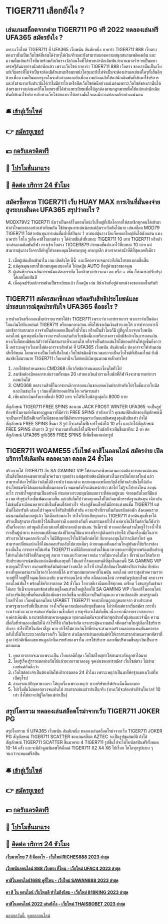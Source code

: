 # TIGER711 เลือกยังไง ?
## เล่นเกมสล็อตจากค่าย TIGER711 PG ฟรี 2022 ทดลองเล่นฟรี UFA365 สมัครยังไง ?
เพราะเว็บไซต์ TIGER711 ที่ UFA365 เว็บพนัน อันดับหนึ่ง บาคาร่า TIGER711 888 เว็บตรง ของเรานั้นเป็นเว็บไซต์ที่เล่นได้ง่ายๆได้เงินจริงและยังสามารถมอบความสนุกสนานเพลิดเพลิน และ ความตื่นเต้นเร้าใจที่มาพร้อมกับเงินรางวัลก้อนโตที่ได้พาเหล่านักเดิมพันจำนวนมากร่ำรวยเป็นมหาเศรษฐีกันมาอย่างนักต่อนักแล้ว เพราะเว็บไซต์ บาคาร่า TIGER711 888 เว็บตรง ของเรานั้นเป็นเว็บแท้เว็บตรงที่ไม่จำเป็นจะต้องมีตัวแทนหรือนยหน้าใดๆและยังไม่จำเป็นจะต้องผ่านเอเย่นต์ใดๆทั้งสิ้นอีกด้วยเพื่อความเป็นมาตรฐานในระดับสากลและยังเพื่อความปลอดภัยให้แก่นักเดิมพันที่เข้ามาใช้บริการและยังสามารถรับประกันได้ว่าไม่มีการโกงหรือปิดเว็บไซต์หนีอย่างแน่นอนเพราะเว็บไซต์ของเรานั้นได้ส่งตรงมาจากบ่อนคาสิโนโดยตรงที่ได้ทำลงทะเบียนเพื่อให้ถูกต้องตามกฎหมายเพื่อให้แก่เหล่านักเดิมพันที่เข้ามาใช้บริการกับทางเว็บไซต์ของเราได้อย่างมั่นใจและมีความปลอดภัยอย่างแน่นอน

## 🛎 [เข้าสู่เว็บไซต์](https://bit.ly/3SdLNi2)
## 👉 [สมัครยูเซอร์](https://bit.ly/3SdLNi2)
## 💵 [กดรับเครดิตฟรี](https://bit.ly/3dyRKHj)
## 👑 [โปรโมชั่นมาแรง](https://bit.ly/3dyRKHj)
## 📱 [ติดต่อ บริการ 24 ชัวโมง](https://bit.ly/3dyRKHj)

## สมัครซื้อหวย TIGER711 เว็บ HUAY MAX การเงินที่มั่นคงจ่ายสูงระบบมั่นคง UFA365 สรุปว่าอะไร ?
MODX79V2 TIGER711 นับว่าเป็นคาสิโนออนไลน์เว็บใหญ่ที่เปิดโอกาสให้สมาชิกทุกคนได้เข้ามาทำกำไรมหาศาลอย่างเท่าเทียมกัน ใช้ต้นทุนการเล่นน้อยแต่ลุ้นรางวัลกันได้มาก เล่นสล็อต MOD79 TIGER711 ได้ด้วยต้นทุนการเล่นขั้นต่ำที่สปินละ 1 บาทแต่ลุ้นรางวัลแจ็คพอตใหญ่กันได้นับแสน แทงบาคาร่า ไฮโล รูเล็ต คาสิโนเกมต่าง ๆ ได้ด้วยขั้นต่ำที่เบทละ TIGER711 10 บาท TIGER711 หรือถ้าจะเล่นเกมเดิมพันกีฬา ทางเข้าเว็บตรง TIGGER879 กำหนดขั้นต่ำเอาไว้ที่เบทละ 10 บาท แต่สามารถลุ้นรางวัลจากกีฬาคู่โปรดของคุณได้ครบทุกคู่ ครบทุกลีก ด้วยราคาค่าน้ำที่ดีที่สุดเลยทีเดียว
1. เมื่อผู้เล่นเปิดเข้ามาใน เกม เชิดสิงโต นี้นี้  และก็คอยจวบจนกระทั่งอินโทรของเกมสิ้นสิ้น
2. แม้คุณคุณอยากให้เกมหมุดแบบออโต้ ให้กดปุ่ม AUTO ที่อยู่ด้านขวาของคุณ
3. ผู้เล่นพิจารณาเส้นการพนันแต่ละบรรทัด โดยถ้าหากปรารถนา ลด หรือ + เพิ่ม ก็สามารถปรับปรุงได้เลยโดยทันที
4. เมื่อคุณปรับแก้การพนันเป็นระเบียบแล้ว ก็กดปุ่ม เล่น สีน้ำเงินที่อยู่ตำแหน่งจอของเกมในทันที

## TIGER711 สมัครสมาชิกเลย พร้อมรับสิทธิประโยชน์และประสบการณ์สุดประทับใจ UFA365 คืออะไร ?
การฝากเงินหรือถอนนั้นทำรายการทำได้ช้า TIGER711 เพราะว่าเวลาทำรายการ พวกเราจำเป็นต้องโอนเงินไปยังเอเย่นต์ TIGER711 หรือคนกลางก่อน เพื่อให้เขาเติมเงินเข้าระบบให้ การทำรายการก็เลยช้ากว่ามากมาย อาจจำเป็นต้องคอยเป็นครึ่งชั่วโมง หรือเป็นชั่วโมงก็มี ผู้ที่ถูกโกงจากเว็บพนันออนไลน์ มูลเหตุหนึ่งก็มาจากการเลือกเล่นกับเว็บชนิดนี้เองหรือบางคราวมักมีข้ออ้างในการถอนเงิน
ทางเว็บก็ชอบมีข้อแก้ตัวว่ายังไม่สามารถที่จะถอนได้ หรือจำเป็นต้องเล่นให้ได้ยอดเทิร์นให้สูงขึ้นยิ่งกว่านี้ เพราะเหตุว่าเว็บเขาไม่ต้องการจะเสียตังค์ ที่ UFA365 เว็บพนัน อันดับหนึ่ง ต้องการจะให้ท่านเล่นเสียให้หมด โดยมากจะเป็นเว็บที่เปิดใหม่ เว็บไซต์ชนิดนี้จำนวนมากจะเป็นเว็บไซต์ที่เปิดมาใหม่ ยังมีสมาชิกไม่มากมาย TIGER711 เว็บเหล่านี้จะไม่ค่อยมีเงินทุนมากมายสักเท่าไหร่
1. ภายใต้ข้อกำหนดของ CMD368 เกี่ยวกับข้อกำหนดและเงื่อนไขทั่วไป
2. สมาชิกต้องมียอดการเล่นรวมทั้งหมด 20 เท่าของเงินฝากรวมโบนัสที่กีฬาจึงจะสามารถทำการถอนเงินได้
3. CMD368 ขอสงวนสิทธิ์ในการยกเลิกการถอนเงินของยอดเงินฝากสำหรับโปรโมชั่นบวกโบนัสและเงินชนะใด ๆ เว้นแต่ได้ทำยอดเทิร์นโอเวอร์ครบแล้ว
4. เพียงฝากเงินครั้งแรกขั้นต่ำ 500 บาท จะได้รับโบนัสสูงสุดถึง 8000 บาท

สัญลักษณ์ TIGER711 FREE SPINS ของเกม JACK FROST WINTER UFA365 จะเป็นรูปท้องฟ้าในยามค่ำคืนของฤดูหนาวที่มีคำว่า FREE SPINS กำกับเอาไว้ คุณสมบัติหลักของสัญลักษณ์นี้จะเป็นการใช้เปิดฟีเจอร์โบนัสของเกมที่มีอัตราการคูณรางวัลแบบพิเศษสูงสุดนับสิบเท่า ถ้าได้สัญลักษณ์ FREE SPINS ขึ้นมา 3 รูป ก็จะเล่นในฟีเจอร์โบนัสได้ 10 ครั้ง และถ้าได้สัญลักษณ์ FREE SPINS เกินกว่า 3 รูป จำนวนตาที่เล่นได้ในฟีเจอร์โบนัสก็จะเพิ่มขึ้นมาทีละ 2 ตา ต่อสัญลักษณ์ UFA365 ยูฟ่า365 FREE SPINS ที่เพิ่มขึ้นมาแต่ละรูป

## TIGER711 WGAME55 เว็บไซต์ คาสิโนออนไลน์ สมัครง่าย เปิดบริการให้เดิมพัน ตลอดเวลา ตลอด 24 ชั่วโมง
สร้างรายได้ TIGER711 กับ SA GAMING VIP ให้สามารถพึงพอตามความต้องการของแต่ละคนเป็นสิ่งที่หลายคนพยายามไขว่คว้ามา
ทุกอย่าง แต่สุดท้ายต้องมีช่องทางในการเปิดโอกาสใหม่ แล้วสามารถให้อะไรที่ดีกว่าเดิมได้ถึงจะนับว่าแตกต่าง
หลายคนคงเหนื่อยกับสิ่งที่ทําแล้วมันไม่ได้เกิดประโยชน์หรือได้ผลตามสิ่งที่ตนคาดหวัง หมดพลังที่จะเดินหน้าก้าว
ต่อไป ไม่รู้จะไปทางไหน ลงทุนอะไร เราเข้าใจทุกท่านเป็นอย่างดี ท่ามกลางระบบทุนนิยมสภาวะที่ต้องอยู่แบบ
จํายอมกับโลกที่มีแต่ความเจริญรุ่งเรืองขึ้นพัฒนามากขึ้น แต่กลับลืมไปว่าคนทุกคนไม่ได้เกิดมามีบรรทัดฐานต้นทุน
เดียวกัน ไม่เช่นนั้นจะมีคนหลายระดับในสังคมได้อย่างไร จริงอยู่สังคมไทยไม่มีการแบ่งชนชั้น TIGER711 แต่นั่นก็ไม่การันตี
เสมอไปว่าคุณจะได้รับสิทธิที่เท่ากัน ความจริงที่เราเห็นกันมานักต่อนัก สังคมคนรวยแน่นอนมันดีมากอยู่แล้ว
ไม่เดือดร้อนอะไร ทําไรก็ง่ายเสียทุกอย่าง TIGER711 ด้วยต้นทุนที่เขาได้สร้างเป็นฐานรองรับเข้าไว้ได้เป็นอย่างดี แตกต่างกันที่
คนธรรมดาทั่วไป แค่หาเงินใช้วันต่อวันก็นับว่าเป็นเรื่องยาก อย่าพูดถึงโอกาสเลยไม่มีทางตกถึงแน่นอน วันนี้เรามี
ทางออกที่คนส่วนใหญ่ไว้วางใจให้เราเป็นผู้นําทาง หลายคนเปลี่ยนแปลงชีวิตจนใช้แนวทางที่เราปูเดินอย่างง่ายได้
เป็นเครื่องมือในการสร้างรายได้จนคลายกังวลใจ ไม่มีปัญหาอะไรในชีวิตอีกต่อไป กับทางลงทุนไม่ว่าจะมีเท่าไหร่
คุณสามารถเปลี่ยนแปลงให้ได้ผลตอบรับกลับไปแบบเต็มๆ ด้วยเหตุผลที่คนส่วนใหญ่หันมาใช้บริการช่องทางอื่นใน
การหารายได้เสริม TIGER711 แต่ก็มีอีกหลายส่วนใช้แนวทางของเราที่ปูทางพร้อมเปิดประตูให้ท่านไปคว้าชีวิตที่กินหรูอยู่
สบาย รวยแบบวัวตายควายล้ม รวยไม่หวาดไม่ไหว ที่เรานํามาให้บริการกับประสบการณ์พนันแหล่งเดิมพันลงทุนที่
ให้ผลกําไรตอบแทนดีที่สุดในตอนนี้ SA GAMING VIP หากคุณไว้ใจเรา อนาคตฟ้าหลังฝนย่อมสว่างสดใส อะไรที่
ผ่านไปกลับมาใหม่ต้องปังกว่าเดิม กับช่องทางที่ทุกคนสามารถไขว่คว้าโอกาสนี้ได้ มาร่วมถล่มทลายคาสิโนพนัน
ออนไลน์ เพราะสุดท้ายความรวยจะอยู่ที่ใจอยู่ที่ใจคุณเลือกเองกับ บาคาร่าออนไลน์ หรือ สล็อตออนไลน์ การพนันรูปแบบใหม่
ครบวงจร ออนไลน์ทันใจ พร้อมใช้บริการตลอด 24 ชั่วโมง โอกาสดีเรามีมอบให้ทุกคน เตรียม
วิ่งชนกรูกันเข้ามาได้เลย วันนี้จะมาเฉลยข้อสงสัยเหตุใดคนส่วนใหญ่เลือกใช้ SA GAMING VIP เว็บคาสิโนออนไลน์
กล้าการันตีทุกพื้นที่ตอนนี้ต้องมีคนรวยเกิดขึ้น นาทีนี้อาจเป็นตัวคุณเอง
ความปลอดภัย มาตรฐานดังไกลทั่วโลก เว็บพนันออนไลน์ UFABET TIGER711 จดทะเบียนถูกกฎหมายจาก
ต่างประเทศ มาตรฐานรองรับที่เป็นสากล วางใจเรื่องความปลอดภัยทุกขั้นตอน ไม่ว่าตั้งแต่แรกเริ่มสมัคร กระทั่ง
ระหว่างช่วงเวลาการเล่นการันตีความซื่อสัตย์ การทุจริตจะไม่เกิดขึ้น เนื่องจากมีการตรวจสอบจากองค์กรเดิมพัน
นานาชาติเข้ามาควบคุมดูแล ทุกเกมเดิมพันจะแฟร์แก่ทุกฝ่ายทั้งผู้เล่นและเจ้ามือ ความเชื่อถือที่ท่านลองสัมผัสได้
กําไรที่ให้ เกินขีดจํากัด แรงกระตุ้นความสนใจที่คนส่วนใหญ่เลือกใช้บริการกับเรา กําไรที่ให้ในอัตราสี่สูง
มาก ทําให้ไม่ยากเกินไปที่ท่านจะสามารถสร้างผลตอบแทนอันมหาศาลกลับไปได้ในระยะเวลาอันรวดเร็ว ไม่มีการ
ดําเนินการผ่านเอเย่นต์ทําให้เราสามารถกําหนดราคาอัตราที่สูงกว่าปกติเพื่อตอบแทนลูกค้าที่เคารพรักของเราใน
การใช้บริการ และเพิ่มปริมาณขึ้นทุกวันเป็นการตอบแทน
1. บุคลากรออกจะมากเพราะเป็น เว็บบอลดีที่สุด เว็บไซต์ใหญ่ทำให้สามารถรับลูกค้าได้มาก
2. โดยรู้เรื่องรู้ราวแตกต่างกันไปแล้วพวกเรามาลองดู จุดเด่นของการสมัคร เว็บไซต์ตรง ไม่ผ่านเอเย่นต์กันดีกว่า
3. เว็บไซต์ตรงจำเป็นต้องเปิดให้บริการตลอด 24 ชั่วโมง เพราะเหตุว่าเป็นมายี่ห้อฐานของเว็บสโบเบ็ตยุโรป
4. สามารถแก้ปัญหาพวกเรา ได้ทุกเรื่องเพราะเหตุว่า ทางบริษัทบรีฟประเด็นนี้มากมาย
5. โปรโมชั่นไม่หลอกลวงจนเกินไป สามารถเล่นแล้วทำเป็นจริง (บางเว็ปจะต้องทำเทิร์นโอเวอร์ 10 เท่า ซึ่งไม่น่าจะมีผู้ใดกันแน่ทำเป็น)

## สรุปโดยรวม ทดลองเล่นสล็อตโรม่าจากเว็บ TIGER711 JOKER PG
สรุปโดยรวม ที่ UFA365 เว็บพนัน อันดับหนึ่ง ทดลองเล่นสล็อตโรม่าจากเว็บ TIGER711 JOKER PG สัญลักษณ์ TIGER711 SCATTER ของเกมสล็อต AZTEC จะเป็นรูปขุมสมบัติ ถ้าได้สัญลักษณ์ TIGER711 SCATTER ขึ้นมาครบ 4 TIGER711 รูปขึ้นไปจะได้โบนัสสปินฟรีทั้งหมด 10-14 ครั้ง และจะมีตัวคูณพิเศษให้ตั้งแต่ TIGER711 X2 X4 X6 ไปเรื่อย ไฮโลทุกรูปแบบ ๆ จนกว่าจะหมดฟรีสปิน

## 🛎 [เข้าสู่เว็บไซต์](https://bit.ly/3SdLNi2)
## 👉 [สมัครยูเซอร์](https://bit.ly/3SdLNi2)
## 💵 [กดรับเครดิตฟรี](https://bit.ly/3dyRKHj)
## 👑 [โปรโมชั่นมาแรง](https://bit.ly/3dyRKHj)
## 📱 [ติดต่อ บริการ 24 ชัวโมง](https://bit.ly/3dyRKHj)

#### [เว็บมวยไทย 7 สี คืออะไร - เว็บใหม่ RICHES888 2023 ล่าสุด](https://atom.io/themes/เว็บมวยไทย%207%20สี%20คืออะไร%20-%20เว็บใหม่%20riches888%202023%20ล่าสุด)
#### [เว็บพนันออนไลน์ 888 เว็บตรง ที่ไหน - เว็บใหม่ UFAC4 2023 ล่าสุด](https://atom.io/themes/เว็บพนันออนไลน์%20888%20เว็บตรง%20ที่ไหน%20-%20เว็บใหม่%20ufac4%202023%20ล่าสุด)
#### [คาสิโนออนไลน์1688 ดูที่ไหน - เว็บใหม่ SAWAN888 2023 ล่าสุด](https://atom.io/themes/คาสิโนออนไลน์1688%20ดูที่ไหน%20-%20เว็บใหม่%20sawan888%202023%20ล่าสุด)
#### [คา สิ โน ออนไลน์ เว็บไหนดี ทำไมถึงนิยม - เว็บใหม่ 818KING 2023 ล่าสุด](https://atom.io/themes/คา%20สิ%20โน%20ออนไลน์%20เว็บไหนดี%20ทำไมถึงนิยม%20-%20เว็บใหม่%20818king%202023%20ล่าสุด)
#### [คาสิโนออนไลน์ 2022 เล่นยังไง - เว็บใหม่ THAISBOBET 2023 ล่าสุด](https://atom.io/themes/คาสิโนออนไลน์%202022%20เล่นยังไง%20-%20เว็บใหม่%20thaisbobet%202023%20ล่าสุด)

[ผลบอลวันนี้](https://siamsport.tv "ผลบอลวันนี้"), [ดูบอลออนไลน์](https://siamsport.tv/ดูบอลสด "ดูบอลออนไลน์")